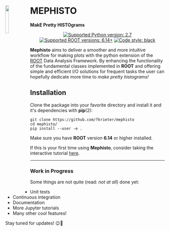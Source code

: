 # <img align="left" src="https://user-images.githubusercontent.com/46888282/52371690-834e1f80-2a56-11e9-885a-17edead682b2.png" width="15%" height="15%"> MEPHISTO
**MakE Pretty HISTOgrams**

<p align="center">
<a href="https://github.com/fkrieter/mephisto"><img alt="Supported Python version: 2.7" src="https://img.shields.io/badge/python-2.7-blue.svg?style=flat-square"></a>
<a href="https://github.com/root-project/root"><img alt="Supported ROOT versions: 6.14+" src="https://img.shields.io/badge/ROOT-6.14%2B-brightgreen.svg?style=flat-square"></a>
<a href="https://github.com/ambv/black"><img alt="Code style: black" src="https://img.shields.io/badge/code%20style-black-000000.svg?style=flat-square"></a>
</p>

**Mephisto** aims to deliver a smoother and more intuitive workflow for making plots with the python extension of the [ROOT](https://root.cern.ch/) Data Analysis Framework.
By enhancing the functionality of the fundamental classes implemented in **ROOT** and offering simple and efficient I/O solutions for frequent tasks the user can hopefully dedicate more time to *make pretty histograms!*

## Installation

Clone the package into your favorite directory and install it and it's dependencies with **pip**(2):
```
git clone https://github.com/fkrieter/mephisto
cd mephisto/
pip install --user -e .
```
Make sure you have **ROOT** version **6.14** or higher installed.

If this is your first time using **Mephisto**, consider taking the interactive tutorial [here](https://github.com/fkrieter/mephisto/tree/master/tutorial).

---

### Work in Progress

Some things are not quite (read: *not at all*) done yet:
* Unit tests
* Continuous integration
* Documentation
* More Jupyter tutorials
* Many other cool features!

Stay tuned for updates! :wink::see_no_evil:
